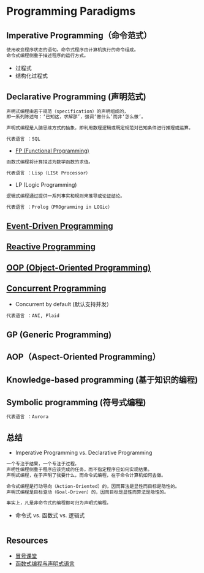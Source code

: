 # Programming Paradigms
## Imperative Programming（命令范式）
```md
使用改变程序状态的语句。命令式程序由计算机执行的命令组成。
命令式编程侧重于描述程序的运行方式。
```
* 过程式
* 结构化过程式

## Declarative Programming (声明范式)
```md
声明式编程由若干规范（specification）的声明组成的，
即一系列陈述句：‘已知这，求解那’，强调‘做什么’而非‘怎么做’。

声明式编程是人脑思维方式的抽象，即利用数理逻辑或既定规范对已知条件进行推理或运算。

代表语言 ：SQL
```
* [FP (Functional Programming)](FP/README.md)
```md
函数式编程将计算描述为数学函数的求值。

代表语言 ：Lisp（LISt Processor）
```
* LP (Logic Programming)
```md
逻辑式编程通过提供一系列事实和规则来推导或论证结论。

代表语言 ：Prolog（PROgramming in LOGic）
```

## [Event-Driven Programming](Event-Driven/README.md)
## [Reactive Programming](Reactive/README.md)

## [OOP (Object-Oriented Programming)](OOP/README.md)

## [Concurrent Programming](concurrent/README.md)
* Concurrent by default (默认支持并发）
```md
代表语言 ：ANI, Plaid
```
## GP (Generic Programming)

## AOP（Aspect-Oriented Programming）

## Knowledge-based programming (基于知识的编程)
## Symbolic programming (符号式编程)
```md
代表语言 ：Aurora
```
## 总结
* Imperative Programming vs.  Declarative Programming
```md
一个专注于结果，一个专注于过程。
声明性编程侧重于程序应该完成的任务，而不指定程序应如何实现结果。
声明式编程，在于声明了我要什么，而命令式编程，在于命令计算机如何去做。

命令式编程是行动导向（Action-Oriented）的，因而算法是显性而目标是隐性的。
声明式编程是目标驱动（Goal-Driven）的，因而目标是显性而算法是隐性的。

事实上，凡是非命令式的编程都可归为声明式编程。
```
* 命令式 vs. 函数式 vs. 逻辑式
```md

```
## Resources
* [冒号课堂](https://github.com/SunnnyChan/SunnnyChan.github.io/blob/master/post/readme/reading/programe/colon-classroom/README.md)
* [函数式编程与声明式语言](https://www.cnblogs.com/doit8791/p/8232821.html)